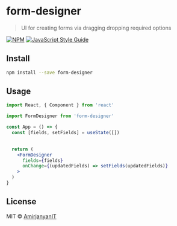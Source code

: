 # form-designer

> UI for creating forms via dragging dropping required options

[![NPM](https://img.shields.io/npm/v/form-designer.svg)](https://www.npmjs.com/package/form-designer) [![JavaScript Style Guide](https://img.shields.io/badge/code_style-standard-brightgreen.svg)](https://standardjs.com)

## Install

```bash
npm install --save form-designer
```

## Usage

```jsx
import React, { Component } from 'react'

import FormDesigner from 'form-designer'

const App = () => {
  const [fields, setFields] = useState([])
  

  return (
    <FormDesigner 
      fields={fields} 
      onChange={(updatedFields) => setFields(updatedFields)}
    >
  )
}
```

## License

MIT © [AmirjanyanIT](https://github.com/AmirjanyanIT)
